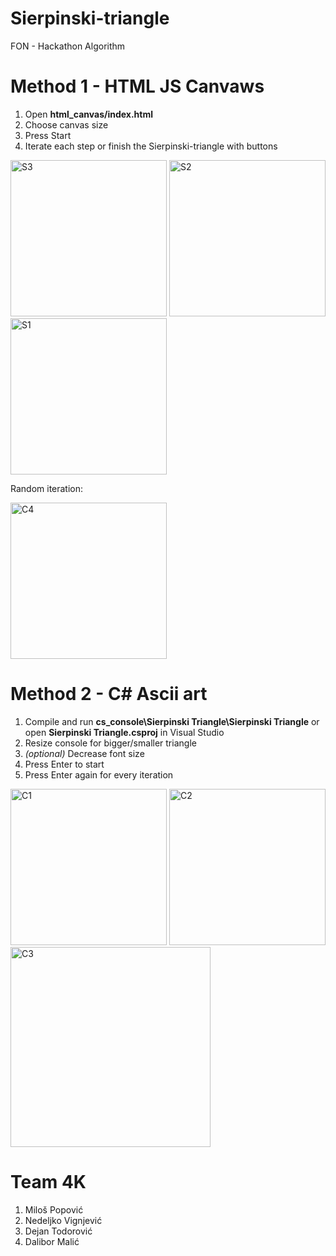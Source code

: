 # Sierpinski-triangle
FON - Hackathon Algorithm

# Method 1 - HTML JS Canvaws
1. Open **html_canvas/index.html**
2. Choose canvas size
3. Press Start
4. Iterate each step or finish the Sierpinski-triangle with buttons

<a href="https://ibb.co/n8CPVrP"><img src="https://i.ibb.co/M56BjnB/S3.png" alt="S3" width="250px" border="0"></a>
<a href="https://ibb.co/M2rc6QP"><img src="https://i.ibb.co/2nxvNHc/S2.png" alt="S2" width="250px" border="0"></a>
<a href="https://ibb.co/PtZKK45"><img src="https://i.ibb.co/pnvccZ3/S1.png" alt="S1" width="250px" border="0"></a>

Random iteration:

<a href="https://ibb.co/L5972Qd"><img src="https://i.ibb.co/74rm6gt/C4.png" alt="C4" width="250px" border="0"></a>

# Method 2 - C# Ascii art
1. Compile and run **cs_console\Sierpinski Triangle\Sierpinski Triangle** or open **Sierpinski Triangle.csproj** in Visual Studio
2. Resize console for bigger/smaller triangle
3. *(optional)* Decrease font size
4. Press Enter to start
5. Press Enter again for every iteration


<a href="https://ibb.co/w0YpKFz"><img src="https://i.ibb.co/tm3YbTJ/C1.png" alt="C1" width="250px" border="0"></a>
<a href="https://ibb.co/YZPdBVM"><img src="https://i.ibb.co/sHb19XG/C2.png" alt="C2" width="250px" border="0"></a>
<a href="https://ibb.co/zFmsr2G"><img src="https://i.ibb.co/hcgsydD/C3.png" alt="C3" width="320px" border="0"></a>

# Team 4K
1. Miloš Popović
2. Nedeljko Vignjević
3. Dejan Todorović
4. Dalibor Malić